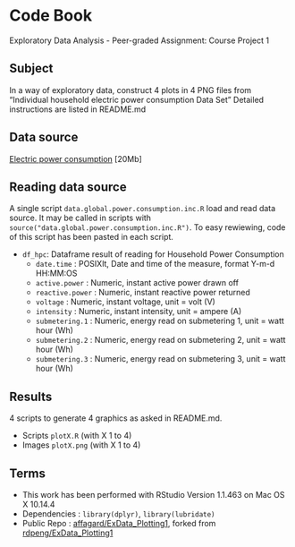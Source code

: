 # Code Book
Exploratory Data Analysis - Peer-graded Assignment: Course Project 1

## Subject
In a way of exploratory data, construct 4 plots in 4 PNG files from “Individual household electric power consumption Data Set”
Detailed instructions are listed in README.md


## Data source
<a href="https://d396qusza40orc.cloudfront.net/exdata%2Fdata%2Fhousehold_power_consumption.zip">Electric power consumption</a> [20Mb]

## Reading data source
A single script ```data.global.power.consumption.inc.R``` load  and read data source. It may be called in scripts with ```source("data.global.power.consumption.inc.R")```.
To easy rewiewing, code of this script has been pasted in each script.
 * ```df_hpc```: Dataframe result of reading for Household Power Consumption
 	* ```date.time``` : POSIXlt, Date and time of the measure, format Y-m-d HH:MM:OS
 	* ```active.power``` : Numeric, instant active power drawn off
 	* ```reactive.power``` : Numeric, instant reactive power returned
 	* ```voltage``` : Numeric, instant voltage, unit = volt (V)
 	* ```intensity``` :  Numeric, instant intensity, unit = ampere (A)
 	* ```submetering.1``` :  Numeric, energy read on submetering 1, unit = watt hour (Wh)
 	* ```submetering.2``` :  Numeric, energy read on submetering 2, unit = watt hour (Wh)
 	* ```submetering.3``` :  Numeric, energy read on submetering 3, unit = watt hour (Wh)

## Results
4 scripts to generate 4 graphics as asked in README.md.
 * Scripts ```plotX.R``` (with X 1 to 4)
 * Images ```plotX.png``` (with X 1 to 4)
 
 ## Terms
  * This work has been performed with RStudio Version 1.1.463 on Mac OS X 10.14.4
  * Dependencies : ```library(dplyr)```, ```library(lubridate)```
  * Public Repo : <a href="https://github.com/affagard/ExData_Plotting1">affagard/ExData_Plotting1</a>, forked from <a href="https://github.com/rdpeng/ExData_Plotting1">rdpeng/ExData_Plotting1</a>
 
